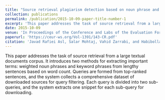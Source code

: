 ```yaml
---
title: "Source retrieval plagiarism detection based on noun phrase and keyword phrase extraction"
collection: publications
permalink: /publication/2015-10-09-paper-title-number-1
excerpt: 'This paper addresses the task of source retrieval from a large textual documents corpus. It introduces two methods for extracting important terms: weighted noun phrases and keyword phrases from lengthy sentences based on word count. Queries are formed from top-ranked sentences, and the system collects a comprehensive dataset of downloaded sources for query filtering. Each query is divided into two sub-queries, and the system extracts one snippet for each sub-query for downloading.'
date: 2015-10-09
venue: 'In Proceedings of the Conference and Labs of the Evaluation Forum and Workshop (CLEF’15)'
paperurl: 'https://ceur-ws.org/Vol-1391/143-CR.pdf'
citation: 'Javad Rafiei Asl, Salar Mohtaj, Vahid Zarrabi, and Habibollah Asghari. "Source retrieval plagiarism detection based on noun phrase and keyword phrase extraction—Notebook for PAN at CLEF 2015." In Proceedings of the Conference and Labs of the Evaluation Forum and Workshop (CLEF’15). 2015.'
---
```


This paper addresses the task of source retrieval from a large textual documents corpus. It introduces two methods for extracting important terms: weighted noun phrases and keyword phrases from lengthy sentences based on word count. Queries are formed from top-ranked sentences, and the system collects a comprehensive dataset of downloaded sources for query filtering. Each query is divided into two sub-queries, and the system extracts one snippet for each sub-query for downloading.
